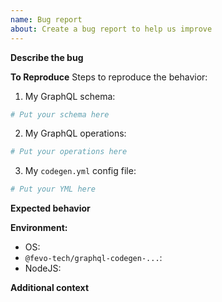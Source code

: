 ```yaml
---
name: Bug report
about: Create a bug report to help us improve
---
```


**Describe the bug**
<!-- A clear and concise description of what the bug is. --> 

**To Reproduce**
Steps to reproduce the behavior:

<!--
#############
#############
PLEASE READ THE FOLLOWING:
You can use this template to create a live sandbox of the issue: 
https://codesandbox.io/s/github/dotansimha/graphql-code-generator-issue-sandbox-template
Make sure sure fork this template, and run `yarn generate` in the terminal. 
Please make sure the Codegen and plugins version under `package.json` matches yours. 
~~~~~~~~~~~~~~~~~~~~~~~~~~~~~~~~~~~~~~~~~~~~~~~~~~~~~~~~~~~~~~~~~~~~~~~~~~
~~~~~~~~~~~~~~~~~~~~~~~~~~~~~~~~~~~~~~~~~~~~~~~~~~~~~~~~~~~~~~~~~~~~~~~~~~
~~~~~~~~~ ISSUES WITH A LIVE REPRODUCTION WILL BE ANSWERED QUICKLY ~~~~~~~
~~~~~~~~~~~~~~~~~~~~~~~~~~~~~~~~~~~~~~~~~~~~~~~~~~~~~~~~~~~~~~~~~~~~~~~~~~
~~~~~~~~~~~~~~~~~~~~~~~~~~~~~~~~~~~~~~~~~~~~~~~~~~~~~~~~~~~~~~~~~~~~~~~~~~
#############
#############
-->

1. My GraphQL schema:

```graphql
# Put your schema here
```

2. My GraphQL operations:

```graphql
# Put your operations here
```

3. My `codegen.yml` config file:

```yml
# Put your YML here
```

**Expected behavior**
<!-- A clear and concise description of what you expected to happen. -->

**Environment:**

- OS: 
- `@fevo-tech/graphql-codegen-...`: 
- NodeJS: 

**Additional context**
<!-- Add any other context about the problem here. -->
